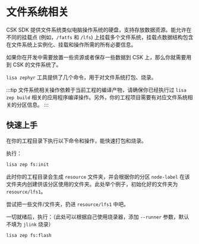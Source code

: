 # 文件系统相关

CSK SDK 提供文件系统类似电脑操作系统的硬盘，支持存放数据资源。能允许在不同的挂载点 (例如，`/fatfs` 和 `/lfs`) 上挂载多个文件系统，挂载点数据结构包含在文件系统上实例化、挂载和操作所需的所有必要信息。

如果你在开发中需要放置一些资源或者保存一些数据到 CSK 上，那么你就需要用到 CSK 的文件系统了。

`lisa zephyr` 工具提供了几个命令，用于对文件系统打包、烧录。

:::tip
文件系统相关操作依赖于当前工程的编译产物，请确保你已经执行过 `lisa zep build` 相关的应用程序编译操作。另外，你的工程项目需要有对应文件系统相关的分区信息。
:::

## 快速上手

在你的工程目录下执行以下命令和操作，能快速打包和烧录。

执行：

```bash
lisa zep fs:init
```

此时你的工程目录会生成 `resource` 文件夹，并会根据你的分区 `node-label` 在该文件夹内创建供该分区使用的文件夹。此处举个例子，初始化好的文件夹为 `resource/lfs1`。

尝试把一些文件/文件夹，扔进 `resource/lfs1` 中吧。

一切就绪后，执行：（此处可以根据自己使用烧录器，添加 `--runner` 参数，默认不填为 `jlink` 烧录）

```bash
lisa zep fs:flash
```
<!-- 
## 分区文件夹初始化

…

## 打包：默认分区文件夹

…

## 打包：自定义分区文件夹

… -->
<!-- 
## 串口烧录

:::tip
该功能特性仅在 lisa zephyr 工具 `1.5.2` 及以上版本支持，执行 `lisa info zephyr` 检查本地的工具版本，并可通过 `lisa update zephyr` 更新到最新工具版本。
:::

```bash
lisa zep fs:flash --runner csk --port [port]
```

例如，Windows下：

```bash
lisa zep fs:flash --runner csk --port "\\.\COM36"
``` -->